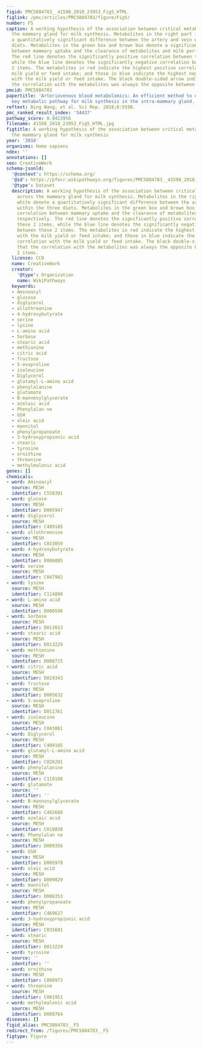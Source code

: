 ```yaml
---
figid: PMC5884783__41598_2018_23953_Fig5_HTML
figlink: /pmc/articles/PMC5884783/figure/Fig5/
number: F5
caption: A working hypothesis of the association between critical metabolites across
  the mammary gland for milk synthesis. Metabolites in the right part in white denote
  a quantitatively significant difference between the artery and vein within the three
  diets. Metabolites in the green box and brown box denote a significant correlation
  between mammary uptake and the clearance of metabolites and milk performance, respectively.
  The red line denotes the significantly positive correlation between these 2 items,
  while the blue line denotes the significantly negative correlation between these
  2 items. The metabolites in red indicate the highest positive correlation with the
  milk yield or feed intake; and those in blue indicate the highest negative correlation
  with the milk yield or feed intake. The black double-sided arrow indicates that
  the correlation with the metabolites was always the opposite between these 2 items.
pmcid: PMC5884783
papertitle: 'Arteriovenous blood metabolomics: An efficient method to determine the
  key metabolic pathway for milk synthesis in the intra-mammary gland.'
reftext: Bing Wang, et al. Sci Rep. 2018;8:5598.
pmc_ranked_result_index: '54437'
pathway_score: 0.9413956
filename: 41598_2018_23953_Fig5_HTML.jpg
figtitle: A working hypothesis of the association between critical metabolites across
  the mammary gland for milk synthesis
year: '2018'
organisms: Homo sapiens
ndex: ''
annotations: []
seo: CreativeWork
schema-jsonld:
  '@context': https://schema.org/
  '@id': https://pfocr.wikipathways.org/figures/PMC5884783__41598_2018_23953_Fig5_HTML.html
  '@type': Dataset
  description: A working hypothesis of the association between critical metabolites
    across the mammary gland for milk synthesis. Metabolites in the right part in
    white denote a quantitatively significant difference between the artery and vein
    within the three diets. Metabolites in the green box and brown box denote a significant
    correlation between mammary uptake and the clearance of metabolites and milk performance,
    respectively. The red line denotes the significantly positive correlation between
    these 2 items, while the blue line denotes the significantly negative correlation
    between these 2 items. The metabolites in red indicate the highest positive correlation
    with the milk yield or feed intake; and those in blue indicate the highest negative
    correlation with the milk yield or feed intake. The black double-sided arrow indicates
    that the correlation with the metabolites was always the opposite between these
    2 items.
  license: CC0
  name: CreativeWork
  creator:
    '@type': Organization
    name: WikiPathways
  keywords:
  - Aminoacyl
  - glucose
  - diglycerol
  - allothreonine
  - 4-hydroxybutyrate
  - serine
  - lysine
  - L-amino acid
  - Sorbose
  - stearic acid
  - methionine
  - citric acid
  - fructose
  - 5-oxoproline
  - isoleucine
  - Diglycerol
  - glutamyl-L-amino acid
  - phenylalanine
  - glutamate
  - B-mannosylglycerate
  - azelaic acid
  - Phenylalan ne
  - GSH
  - oleic acid
  - mannitol
  - phenylpropanoate
  - 3-hydroxypropionic acid
  - stearic
  - tyrosine
  - ornithine
  - threonine
  - methylmalonic acid
genes: []
chemicals:
- word: Aminoacyl
  source: MESH
  identifier: C558391
- word: glucose
  source: MESH
  identifier: D005947
- word: diglycerol
  source: MESH
  identifier: C409185
- word: allothreonine
  source: MESH
  identifier: C033059
- word: 4-hydroxybutyrate
  source: MESH
  identifier: D006885
- word: serine
  source: MESH
  identifier: C047902
- word: lysine
  source: MESH
  identifier: C114808
- word: L-amino acid
  source: MESH
  identifier: D000596
- word: Sorbose
  source: MESH
  identifier: D013013
- word: stearic acid
  source: MESH
  identifier: D013229
- word: methionine
  source: MESH
  identifier: D008715
- word: citric acid
  source: MESH
  identifier: D019343
- word: fructose
  source: MESH
  identifier: D005632
- word: 5-oxoproline
  source: MESH
  identifier: D011761
- word: isoleucine
  source: MESH
  identifier: C043801
- word: Diglycerol
  source: MESH
  identifier: C409185
- word: glutamyl-L-amino acid
  source: MESH
  identifier: C026291
- word: phenylalanine
  source: MESH
  identifier: C119108
- word: glutamate
  source: ''
  identifier: ''
- word: B-mannosylglycerate
  source: MESH
  identifier: C402688
- word: azelaic acid
  source: MESH
  identifier: C010038
- word: Phenylalan ne
  source: MESH
  identifier: D009356
- word: GSH
  source: MESH
  identifier: D005978
- word: oleic acid
  source: MESH
  identifier: D009829
- word: mannitol
  source: MESH
  identifier: D008353
- word: phenylpropanoate
  source: MESH
  identifier: C469627
- word: 3-hydroxypropionic acid
  source: MESH
  identifier: C031601
- word: stearic
  source: MESH
  identifier: D013229
- word: tyrosine
  source: ''
  identifier: ''
- word: ornithine
  source: MESH
  identifier: C008973
- word: threonine
  source: MESH
  identifier: C061951
- word: methylmalonic acid
  source: MESH
  identifier: D008764
diseases: []
figid_alias: PMC5884783__F5
redirect_from: /figures/PMC5884783__F5
figtype: Figure
---
```

